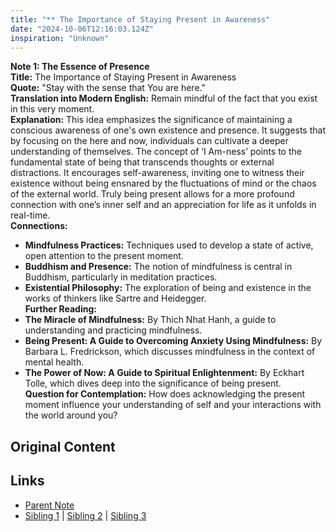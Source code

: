 ```yaml
---
title: "** The Importance of Staying Present in Awareness"
date: "2024-10-06T12:16:03.124Z"
inspiration: "Unknown"
---
```


  
**Note 1: The Essence of Presence**  
**Title:** The Importance of Staying Present in Awareness  
**Quote:** "Stay with the sense that You are here."  
**Translation into Modern English:** Remain mindful of the fact that you exist in this very moment.  
**Explanation:** This idea emphasizes the significance of maintaining a conscious awareness of one's own existence and presence. It suggests that by focusing on the here and now, individuals can cultivate a deeper understanding of themselves. The concept of ‘I Am-ness’ points to the fundamental state of being that transcends thoughts or external distractions. It encourages self-awareness, inviting one to witness their existence without being ensnared by the fluctuations of mind or the chaos of the external world. Truly being present allows for a more profound connection with one’s inner self and an appreciation for life as it unfolds in real-time.  
**Connections:**  
- **Mindfulness Practices:** Techniques used to develop a state of active, open attention to the present moment.  
- **Buddhism and Presence:** The notion of mindfulness is central in Buddhism, particularly in meditation practices.  
- **Existential Philosophy:** The exploration of being and existence in the works of thinkers like Sartre and Heidegger.  
**Further Reading:**  
- **The Miracle of Mindfulness:** By Thich Nhat Hanh, a guide to understanding and practicing mindfulness.  
- **Being Present: A Guide to Overcoming Anxiety Using Mindfulness:** By Barbara L. Fredrickson, which discusses mindfulness in the context of mental health.  
- **The Power of Now: A Guide to Spiritual Enlightenment:** By Eckhart Tolle, which dives deep into the significance of being present.  
**Question for Contemplation:** How does acknowledging the present moment influence your understanding of self and your interactions with the world around you?  


## Original Content



## Links

- [Parent Note](/parent-note.md)
- [Sibling 1](/zettel1.md) | [Sibling 2](/zettel2.md) | [Sibling 3](/zettel3.md)

